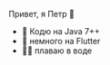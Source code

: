 Привет, я Петр 👋 
- 👀 Кодю на Java 7++
- 🌱 немного на Flutter 
- 🏊‍♂️ плаваю в воде

<!---
gpm80/gpm80 is a ✨ special ✨ repository because its `README.md` (this file) appears on your GitHub profile.
You can click the Preview link to take a look at your changes.
--->
